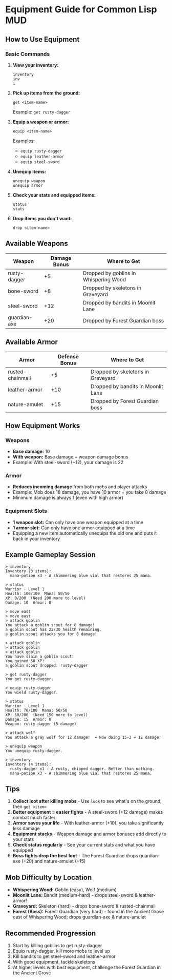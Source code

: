 # Equipment Guide for Common Lisp MUD

## How to Use Equipment

### Basic Commands

1. **View your inventory:**
   ```
   inventory
   inv
   i
   ```

2. **Pick up items from the ground:**
   ```
   get <item-name>
   ```
   Example: `get rusty-dagger`

3. **Equip a weapon or armor:**
   ```
   equip <item-name>
   ```
   Examples:
   - `equip rusty-dagger`
   - `equip leather-armor`
   - `equip steel-sword`

4. **Unequip items:**
   ```
   unequip weapon
   unequip armor
   ```

5. **Check your stats and equipped items:**
   ```
   status
   stats
   ```

6. **Drop items you don't want:**
   ```
   drop <item-name>
   ```

## Available Weapons

| Weapon | Damage Bonus | Where to Get |
|--------|-------------|--------------|
| rusty-dagger | +5 | Dropped by goblins in Whispering Wood |
| bone-sword | +8 | Dropped by skeletons in Graveyard |
| steel-sword | +12 | Dropped by bandits in Moonlit Lane |
| guardian-axe | +20 | Dropped by Forest Guardian boss |

## Available Armor

| Armor | Defense Bonus | Where to Get |
|-------|--------------|--------------|
| rusted-chainmail | +5 | Dropped by skeletons in Graveyard |
| leather-armor | +10 | Dropped by bandits in Moonlit Lane |
| nature-amulet | +15 | Dropped by Forest Guardian boss |

## How Equipment Works

### Weapons
- **Base damage:** 10
- **With weapon:** Base damage + weapon damage bonus
- Example: With steel-sword (+12), your damage is 22

### Armor
- **Reduces incoming damage** from both mobs and player attacks
- Example: Mob does 18 damage, you have 10 armor = you take 8 damage
- Minimum damage is always 1 (even with high armor)

### Equipment Slots
- **1 weapon slot:** Can only have one weapon equipped at a time
- **1 armor slot:** Can only have one armor equipped at a time
- Equipping a new item automatically unequips the old one and puts it back in your inventory

## Example Gameplay Session

```
> inventory
Inventory (3 items):
  mana-potion x3 - A shimmering blue vial that restores 25 mana.

> status
Warrior - Level 1
Health: 100/100  Mana: 50/50
XP: 0/200  (Need 200 more to level)
Damage: 10  Armor: 0

> move east
> move east
> attack goblin
You attack a goblin scout for 8 damage!
a goblin scout has 22/30 health remaining.
a goblin scout attacks you for 8 damage!

> attack goblin
> attack goblin
> attack goblin
You have slain a goblin scout!
You gained 50 XP!
a goblin scout dropped: rusty-dagger

> get rusty-dagger
You get rusty-dagger.

> equip rusty-dagger
You wield rusty-dagger.

> status
Warrior - Level 1
Health: 76/100  Mana: 50/50
XP: 50/200  (Need 150 more to level)
Damage: 15  Armor: 0
Weapon: rusty-dagger (5 damage)

> attack wolf
You attack a grey wolf for 12 damage!  ← Now doing 15-3 = 12 damage!

> unequip weapon
You unequip rusty-dagger.

> inventory
Inventory (4 items):
  rusty-dagger x1 - A rusty, chipped dagger. Better than nothing.
  mana-potion x3 - A shimmering blue vial that restores 25 mana.
```

## Tips

1. **Collect loot after killing mobs** - Use `look` to see what's on the ground, then `get <item>`
2. **Better equipment = easier fights** - A steel-sword (+12 damage) makes combat much faster
3. **Armor saves your life** - With leather-armor (+10), you take significantly less damage
4. **Equipment stacks** - Weapon damage and armor bonuses add directly to your stats
5. **Check status regularly** - See your current stats and what you have equipped
6. **Boss fights drop the best loot** - The Forest Guardian drops guardian-axe (+20) and nature-amulet (+15)

## Mob Difficulty by Location

- **Whispering Wood:** Goblin (easy), Wolf (medium)
- **Moonlit Lane:** Bandit (medium-hard) - drops steel-sword & leather-armor!
- **Graveyard:** Skeleton (hard) - drops bone-sword & rusted-chainmail
- **Forest (Boss):** Forest Guardian (very hard) - found in the Ancient Grove east of Whispering Wood; drops guardian-axe & nature-amulet

## Recommended Progression

1. Start by killing goblins to get rusty-dagger
2. Equip rusty-dagger, kill more mobs to level up
3. Kill bandits to get steel-sword and leather-armor
4. With good equipment, tackle skeletons
5. At higher levels with best equipment, challenge the Forest Guardian in the Ancient Grove
